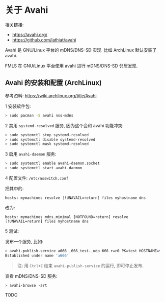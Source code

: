 # 关于 Avahi

相关链接:

- <https://avahi.org/>
- <https://github.com/lathiat/avahi>

Avahi 是 GNU/Linux 平台的 mDNS/DNS-SD 实现. 比如 ArchLinux 默认安装了 avahi.

FMLS 在 GNU/Linux 平台使用 avahi 进行 mDNS/DNS-SD 邻居发现.

## Avahi 的安装和配置 (ArchLinux)

参考资料: <https://wiki.archlinux.org/title/Avahi>

1 安装软件包:

```sh
> sudo pacman -S avahi nss-mdns
```

2 禁用 `systemd-resolved` 服务, 因为这个会和 avahi 功能冲突:

```sh
> sudo systemctl stop systemd-resolved
> sudo systemctl disable systemd-resolved
> sudo systemctl mask systemd-resolved
```

3 启用 `avahi-daemon` 服务:

```sh
> sudo systemctl enable avahi-daemon.socket
> sudo systemctl start avahi-daemon
```

4 配置文件: `/etc/nsswitch.conf`

把其中的:

```
hosts: mymachines resolve [!UNAVAIL=return] files myhostname dns
```

改为:

```
hosts: mymachines mdns_minimal [NOTFOUND=return] resolve [!UNAVAIL=return] files myhostname dns
```

5 测试:

发布一个服务, 比如:

```sh
> avahi-publish-service a666 _666_test._udp 666 r=r0 PK=test HOSTNAME=$(hostname)
Established under name 'a666'
```

> 注: 用 `Ctrl+C` 结束 `avahi-publish-service` 的运行, 即可停止发布.

查看 mDNS/DNS-SD 服务:

```sh
> avahi-browse -art
```

TODO
